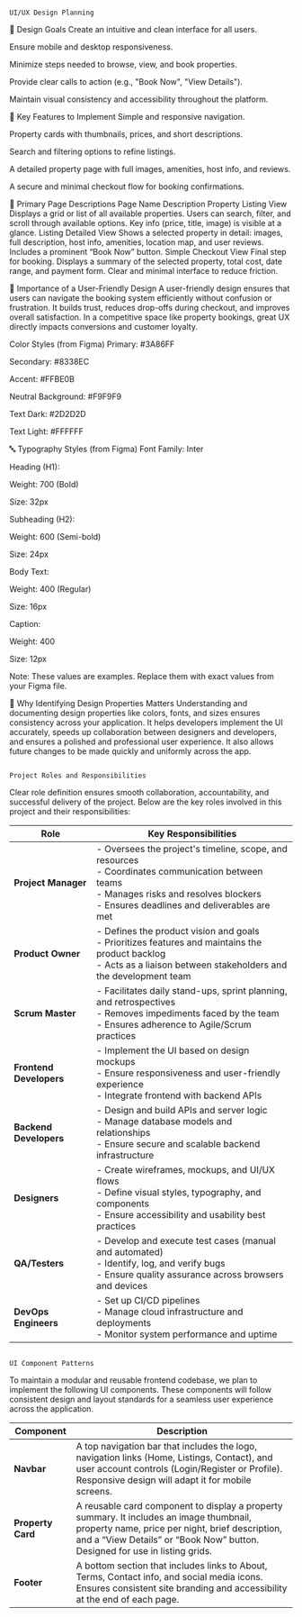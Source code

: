                                                                                  UI/UX Design Planning
                                                                                            
🎯 Design Goals
Create an intuitive and clean interface for all users.

Ensure mobile and desktop responsiveness.

Minimize steps needed to browse, view, and book properties.

Provide clear calls to action (e.g., "Book Now", "View Details").

Maintain visual consistency and accessibility throughout the platform.

🔑 Key Features to Implement
Simple and responsive navigation.

Property cards with thumbnails, prices, and short descriptions.

Search and filtering options to refine listings.

A detailed property page with full images, amenities, host info, and reviews.

A secure and minimal checkout flow for booking confirmations.

📄 Primary Page Descriptions
Page Name	Description
Property Listing View	Displays a grid or list of all available properties. Users can search, filter, and scroll through available options. Key info (price, title, image) is visible at a glance.
Listing Detailed View	Shows a selected property in detail: images, full description, host info, amenities, location map, and user reviews. Includes a prominent “Book Now” button.
Simple Checkout View	Final step for booking. Displays a summary of the selected property, total cost, date range, and payment form. Clear and minimal interface to reduce friction.

👥 Importance of a User-Friendly Design
A user-friendly design ensures that users can navigate the booking system efficiently without confusion or frustration. It builds trust, reduces drop-offs during checkout, and improves overall satisfaction. In a competitive space like property bookings, great UX directly impacts conversions and customer loyalty.

Color Styles (from Figma)
Primary: #3A86FF

Secondary: #8338EC

Accent: #FFBE0B

Neutral Background: #F9F9F9

Text Dark: #2D2D2D

Text Light: #FFFFFF

🔤 Typography Styles (from Figma)
Font Family: Inter

Heading (H1):

Weight: 700 (Bold)

Size: 32px

Subheading (H2):

Weight: 600 (Semi-bold)

Size: 24px

Body Text:

Weight: 400 (Regular)

Size: 16px

Caption:

Weight: 400

Size: 12px

Note: These values are examples. Replace them with exact values from your Figma file.

📌 Why Identifying Design Properties Matters
Understanding and documenting design properties like colors, fonts, and sizes ensures consistency across your application. It helps developers implement the UI accurately, speeds up collaboration between designers and developers, and ensures a polished and professional user experience. It also allows future changes to be made quickly and uniformly across the app.


                                                                            Project Roles and Responsibilities
                                                                              
Clear role definition ensures smooth collaboration, accountability, and successful delivery of the project. Below are the key roles involved in this project and their responsibilities:

| **Role**                | **Key Responsibilities**                                                                                                                                                                      |
| ----------------------- | --------------------------------------------------------------------------------------------------------------------------------------------------------------------------------------------- |
| **Project Manager**     | - Oversees the project's timeline, scope, and resources<br>- Coordinates communication between teams<br>- Manages risks and resolves blockers<br>- Ensures deadlines and deliverables are met |
| **Product Owner**       | - Defines the product vision and goals<br>- Prioritizes features and maintains the product backlog<br>- Acts as a liaison between stakeholders and the development team                       |
| **Scrum Master**        | - Facilitates daily stand-ups, sprint planning, and retrospectives<br>- Removes impediments faced by the team<br>- Ensures adherence to Agile/Scrum practices                                 |
| **Frontend Developers** | - Implement the UI based on design mockups<br>- Ensure responsiveness and user-friendly experience<br>- Integrate frontend with backend APIs                                                  |
| **Backend Developers**  | - Design and build APIs and server logic<br>- Manage database models and relationships<br>- Ensure secure and scalable backend infrastructure                                                 |
| **Designers**           | - Create wireframes, mockups, and UI/UX flows<br>- Define visual styles, typography, and components<br>- Ensure accessibility and usability best practices                                    |
| **QA/Testers**          | - Develop and execute test cases (manual and automated)<br>- Identify, log, and verify bugs<br>- Ensure quality assurance across browsers and devices                                         |
| **DevOps Engineers**    | - Set up CI/CD pipelines<br>- Manage cloud infrastructure and deployments<br>- Monitor system performance and uptime                                                                          |

                                                                                   
                                                                                  UI Component Patterns
                                                                                    
To maintain a modular and reusable frontend codebase, we plan to implement the following UI components. These components will follow consistent design and layout standards for a seamless user experience across the application.

| **Component**     | **Description**                                                                                                                                                                                                           |
| ----------------- | ------------------------------------------------------------------------------------------------------------------------------------------------------------------------------------------------------------------------- |
| **Navbar**        | A top navigation bar that includes the logo, navigation links (Home, Listings, Contact), and user account controls (Login/Register or Profile). Responsive design will adapt it for mobile screens.                       |
| **Property Card** | A reusable card component to display a property summary. It includes an image thumbnail, property name, price per night, brief description, and a “View Details” or “Book Now” button. Designed for use in listing grids. |
| **Footer**        | A bottom section that includes links to About, Terms, Contact info, and social media icons. Ensures consistent site branding and accessibility at the end of each page.                                                   |
